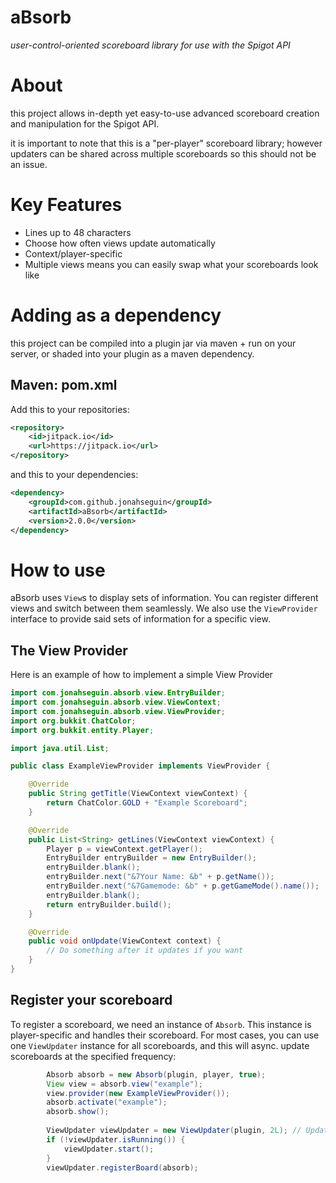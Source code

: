 # aBsorb
*user-control-oriented scoreboard library for use with the Spigot API*

# About
this project allows in-depth yet easy-to-use advanced scoreboard creation and manipulation for the Spigot API.

it is important to note that this is a "per-player" scoreboard library;  however updaters can be shared across multiple scoreboards
so this should not be an issue.

# Key Features
- Lines up to 48 characters
- Choose how often views update automatically
- Context/player-specific
- Multiple views means you can easily swap what your scoreboards look like

# Adding as a dependency
this project can be compiled into a plugin jar via maven + run on your server, or shaded into your plugin as a maven dependency.


## Maven: pom.xml
Add this to your repositories:
```xml
<repository>
    <id>jitpack.io</id>
    <url>https://jitpack.io</url>
</repository>
```
and this to your dependencies:
```xml
<dependency>
    <groupId>com.github.jonahseguin</groupId>
    <artifactId>aBsorb</artifactId>
    <version>2.0.0</version>
</dependency>
```

# How to use

aBsorb uses `View`s to display sets of information.  You can register different views and switch between them seamlessly.
We also use the `ViewProvider` interface to provide said sets of information for a specific view.

## The View Provider

Here is an example of how to implement a simple View Provider
```java
import com.jonahseguin.absorb.view.EntryBuilder;
import com.jonahseguin.absorb.view.ViewContext;
import com.jonahseguin.absorb.view.ViewProvider;
import org.bukkit.ChatColor;
import org.bukkit.entity.Player;

import java.util.List;

public class ExampleViewProvider implements ViewProvider {

    @Override
    public String getTitle(ViewContext viewContext) {
        return ChatColor.GOLD + "Example Scoreboard";
    }

    @Override
    public List<String> getLines(ViewContext viewContext) {
        Player p = viewContext.getPlayer();
        EntryBuilder entryBuilder = new EntryBuilder();
        entryBuilder.blank();
        entryBuilder.next("&7Your Name: &b" + p.getName());
        entryBuilder.next("&7Gamemode: &b" + p.getGameMode().name());
        entryBuilder.blank();
        return entryBuilder.build();
    }

    @Override
    public void onUpdate(ViewContext context) {
        // Do something after it updates if you want
    }
}

```

## Register your scoreboard

To register a scoreboard, we need an instance of `Absorb`.  This instance is player-specific and handles their scoreboard.
For most cases, you can use one `ViewUpdater` instance for all scoreboards, and this will async. update scoreboards at the specified frequency:

```java
        Absorb absorb = new Absorb(plugin, player, true);
        View view = absorb.view("example");
        view.provider(new ExampleViewProvider());
        absorb.activate("example");
        absorb.show();
        
        ViewUpdater viewUpdater = new ViewUpdater(plugin, 2L); // Update every 2 ticks
        if (!viewUpdater.isRunning()) {
            viewUpdater.start();
        }
        viewUpdater.registerBoard(absorb);
```

